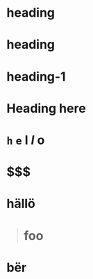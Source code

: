 # heading

# heading

# heading-1

# Heading  here

# `h` `e` **l** *l* o

# $$$

# hällö

> # foo

# bër
